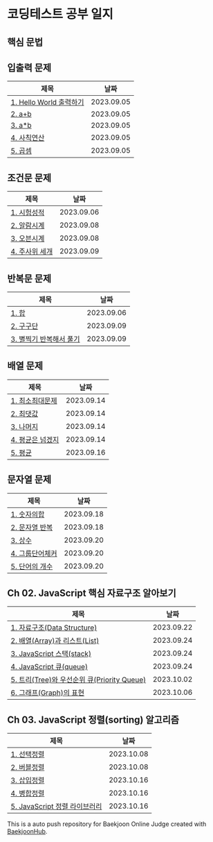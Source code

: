 # 코딩테스트 공부 일지

## 핵심 문법


## 입출력 문제
|제목|날짜|
|------|---|
|[1. Hello World 출력하기](https://github.com/SeoHee3478/CodingTest_JavaScript/tree/main/%EB%B0%B1%EC%A4%80/Bronze/2557.%E2%80%85Hello%E2%80%85World)|2023.09.05|
|[2. a+b](https://github.com/SeoHee3478/CodingTest_JavaScript/tree/main/%EB%B0%B1%EC%A4%80/Bronze/1000.%E2%80%85A%EF%BC%8BB)|2023.09.05|
|[3. a*b](https://github.com/SeoHee3478/CodingTest_JavaScript/tree/main/%EB%B0%B1%EC%A4%80/Bronze/10998.%E2%80%85A%C3%97B)|2023.09.05|
|[4. 사칙연산](https://github.com/SeoHee3478/CodingTest_JavaScript/tree/main/%EB%B0%B1%EC%A4%80/Bronze/10869.%E2%80%85%EC%82%AC%EC%B9%99%EC%97%B0%EC%82%B0)|2023.09.05|
|[5. 곱셈](https://github.com/SeoHee3478/CodingTest_JavaScript/tree/main/%EB%B0%B1%EC%A4%80/Bronze/2588.%E2%80%85%EA%B3%B1%EC%85%88)|2023.09.05|


## 조건문 문제
|제목|날짜|
|------|---|
|[1. 시험성적](https://github.com/SeoHee3478/CodingTest_JavaScript/commit/b4df7950ba7ca84d76081589d9193f8b9f5b7f36)|2023.09.06|
|[2. 알람시계](https://github.com/SeoHee3478/CodingTest_JavaScript/tree/main/%EB%B0%B1%EC%A4%80/Bronze/2884.%E2%80%85%EC%95%8C%EB%9E%8C%E2%80%85%EC%8B%9C%EA%B3%84)|2023.09.08|
|[3. 오븐시계](https://github.com/SeoHee3478/CodingTest_JavaScript/tree/main/%EB%B0%B1%EC%A4%80/Bronze/2525.%E2%80%85%EC%98%A4%EB%B8%90%E2%80%85%EC%8B%9C%EA%B3%84)|2023.09.08|
|[4. 주사위 세개](https://github.com/SeoHee3478/CodingTest_JavaScript/tree/main/%EB%B0%B1%EC%A4%80/Bronze/2480.%E2%80%85%EC%A3%BC%EC%82%AC%EC%9C%84%E2%80%85%EC%84%B8%EA%B0%9C)|2023.09.09|

## 반복문 문제
|제목|날짜|
|------|---|
|[1. 합](https://github.com/SeoHee3478/CodingTest_JavaScript/commit/b4df7950ba7ca84d76081589d9193f8b9f5b7f36)|2023.09.06|
|[2. 구구단](https://github.com/SeoHee3478/CodingTest_JavaScript/tree/main/%EB%B0%B1%EC%A4%80/Bronze/2739.%E2%80%85%EA%B5%AC%EA%B5%AC%EB%8B%A8)|2023.09.09|
|[3. 별찍기 반복해서 풀기](https://github.com/SeoHee3478/CodingTest_JavaScript/tree/main/%EB%B0%B1%EC%A4%80/Bronze/2438.%E2%80%85%EB%B3%84%E2%80%85%EC%B0%8D%EA%B8%B0%E2%80%85%EF%BC%8D%E2%80%851)|2023.09.09|

## 배열 문제
|제목|날짜|
|------|---|
|[1. 최소최대문제](https://github.com/SeoHee3478/CodingTest_JavaScript/tree/main/%EB%B0%B1%EC%A4%80/Bronze/10818.%E2%80%85%EC%B5%9C%EC%86%8C%EF%BC%8C%E2%80%85%EC%B5%9C%EB%8C%80)|2023.09.14|
|[2. 최댓값](https://github.com/SeoHee3478/CodingTest_JavaScript/tree/main/%EB%B0%B1%EC%A4%80/Bronze/2562.%E2%80%85%EC%B5%9C%EB%8C%93%EA%B0%92)|2023.09.14|
|[3. 나머지](https://github.com/SeoHee3478/CodingTest_JavaScript/tree/main/%EB%B0%B1%EC%A4%80/Bronze/3052.%E2%80%85%EB%82%98%EB%A8%B8%EC%A7%80)|2023.09.14|
|[4. 평균은 넘겠지](https://github.com/SeoHee3478/CodingTest_JavaScript/tree/main/%EB%B0%B1%EC%A4%80/Bronze/4344.%E2%80%85%ED%8F%89%EA%B7%A0%EC%9D%80%E2%80%85%EB%84%98%EA%B2%A0%EC%A7%80)|2023.09.14|
|[5. 평균](https://github.com/SeoHee3478/CodingTest_JavaScript/tree/main/%EB%B0%B1%EC%A4%80/Bronze/1546.%E2%80%85%ED%8F%89%EA%B7%A0)|2023.09.16|

## 문자열 문제
|제목|날짜|
|------|---|
|[1. 숫자의합](https://github.com/SeoHee3478/CodingTest_JavaScript/tree/main/%EB%B0%B1%EC%A4%80/Bronze/11720.%E2%80%85%EC%88%AB%EC%9E%90%EC%9D%98%E2%80%85%ED%95%A9)|2023.09.18|
|[2. 문자열 반복](https://github.com/SeoHee3478/CodingTest_JavaScript/tree/main/%EB%B0%B1%EC%A4%80/Bronze/2675.%E2%80%85%EB%AC%B8%EC%9E%90%EC%97%B4%E2%80%85%EB%B0%98%EB%B3%B5)|2023.09.18|
|[3. 상수](https://github.com/SeoHee3478/CodingTest_JavaScript/tree/main/%EB%B0%B1%EC%A4%80/Bronze/2908.%E2%80%85%EC%83%81%EC%88%98)|2023.09.20|
|[4. 그룹단어체커](https://github.com/SeoHee3478/CodingTest_JavaScript/tree/main/%EB%B0%B1%EC%A4%80/Silver/1316.%E2%80%85%EA%B7%B8%EB%A3%B9%E2%80%85%EB%8B%A8%EC%96%B4%E2%80%85%EC%B2%B4%EC%BB%A4)|2023.09.20|
|[5. 단어의 개수](https://github.com/SeoHee3478/CodingTest_JavaScript/tree/main/%EB%B0%B1%EC%A4%80/Bronze/1152.%E2%80%85%EB%8B%A8%EC%96%B4%EC%9D%98%E2%80%85%EA%B0%9C%EC%88%98)|2023.09.20|

## Ch 02. JavaScript 핵심 자료구조 알아보기
|제목|날짜|
|------|---|
|[1. 자료구조(Data Structure)](https://github.com/SeoHee3478/CodingTest_JavaScript/blob/main/%ED%95%B5%EC%8B%AC_%EC%9E%90%EB%A3%8C%EA%B5%AC%EC%A1%B0_%EC%95%8C%EC%95%84%EB%B3%B4%EA%B8%B0/01_%EC%9E%90%EB%A3%8C%EA%B5%AC%EC%A1%B0.md)|2023.09.22|
|[2. 배열(Array)과 리스트(List)](https://github.com/SeoHee3478/CodingTest_JavaScript/blob/main/%ED%95%B5%EC%8B%AC_%EC%9E%90%EB%A3%8C%EA%B5%AC%EC%A1%B0_%EC%95%8C%EC%95%84%EB%B3%B4%EA%B8%B0/02_%EB%B0%B0%EC%97%B4%EA%B3%BC%EB%A6%AC%EC%8A%A4%ED%8A%B8.md)|2023.09.24|
|[3. JavaScript 스택(stack)](https://github.com/SeoHee3478/CodingTest_JavaScript/blob/main/%ED%95%B5%EC%8B%AC_%EC%9E%90%EB%A3%8C%EA%B5%AC%EC%A1%B0_%EC%95%8C%EC%95%84%EB%B3%B4%EA%B8%B0/03_%EC%8A%A4%ED%83%9D.md)|2023.09.24|
|[4. JavaScript 큐(queue)](https://github.com/SeoHee3478/CodingTest_JavaScript/blob/main/%ED%95%B5%EC%8B%AC_%EC%9E%90%EB%A3%8C%EA%B5%AC%EC%A1%B0_%EC%95%8C%EC%95%84%EB%B3%B4%EA%B8%B0/04_%ED%81%90.md)|2023.09.24|
|[5. 트리(Tree)와 우선순위 큐(Priority Queue)](https://github.com/SeoHee3478/CodingTest_JavaScript/blob/main/%ED%95%B5%EC%8B%AC_%EC%9E%90%EB%A3%8C%EA%B5%AC%EC%A1%B0_%EC%95%8C%EC%95%84%EB%B3%B4%EA%B8%B0/05_%ED%8A%B8%EB%A6%AC%EC%99%80%EC%9A%B0%EC%84%A0%EC%88%9C%EC%9C%84%ED%81%90.md)|2023.10.02|
|[6. 그래프(Graph)의 표현](https://github.com/SeoHee3478/CodingTest_JavaScript/blob/main/%ED%95%B5%EC%8B%AC_%EC%9E%90%EB%A3%8C%EA%B5%AC%EC%A1%B0_%EC%95%8C%EC%95%84%EB%B3%B4%EA%B8%B0/06_%EA%B7%B8%EB%9E%98%ED%94%84%EC%9D%98%20%ED%91%9C%ED%98%84.md)|2023.10.06|

## Ch 03. JavaScript 정렬(sorting) 알고리즘
|제목|날짜|
|------|---|
|[1. 선택정렬](https://github.com/SeoHee3478/CodingTest_JavaScript/blob/main/%EC%95%8C%EA%B3%A0%EB%A6%AC%EC%A6%98%EA%B0%9C%EB%85%90/%EC%A0%95%EB%A0%AC/01%EC%84%A0%ED%83%9D%EC%A0%95%EB%A0%AC.md)|2023.10.08|
|[2. 버블정렬](https://github.com/SeoHee3478/CodingTest_JavaScript/blob/main/%EC%95%8C%EA%B3%A0%EB%A6%AC%EC%A6%98%EA%B0%9C%EB%85%90/%EC%A0%95%EB%A0%AC/02%EB%B2%84%EB%B8%94%EC%A0%95%EB%A0%AC.md)|2023.10.08|
|[3. 삽입정렬](https://github.com/SeoHee3478/CodingTest_JavaScript/blob/main/%EC%95%8C%EA%B3%A0%EB%A6%AC%EC%A6%98%EA%B0%9C%EB%85%90/%EC%A0%95%EB%A0%AC/03%EC%82%BD%EC%9E%85%EC%A0%95%EB%A0%AC.md)|2023.10.16|
|[4. 병합정렬](https://github.com/SeoHee3478/CodingTest_JavaScript/blob/main/%EC%95%8C%EA%B3%A0%EB%A6%AC%EC%A6%98%EA%B0%9C%EB%85%90/%EC%A0%95%EB%A0%AC/04%EB%B3%91%ED%95%A9%EC%A0%95%EB%A0%AC.md)|2023.10.16|
|[5. JavaScript 정렬 라이브러리](https://github.com/SeoHee3478/CodingTest_JavaScript/blob/main/%EC%95%8C%EA%B3%A0%EB%A6%AC%EC%A6%98%EA%B0%9C%EB%85%90/%EC%A0%95%EB%A0%AC/05JavaScript_%EC%A0%95%EB%A0%AC_%EB%9D%BC%EC%9D%B4%EB%B8%8C%EB%9F%AC%EB%A6%AC.md)|2023.10.16|



This is a auto push repository for Baekjoon Online Judge created with [BaekjoonHub](https://github.com/BaekjoonHub/BaekjoonHub).

